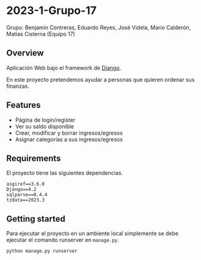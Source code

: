 # 2023-1-Grupo-17

Grupo: Benjamín Contreras, Eduardo Reyes, José Videla, Mario Calderón, Matías Cisterna (Equipo 17)

## Overview

Aplicación Web bajo el framework de [Django](https://www.djangoproject.com).

En este proyecto pretendemos ayudar a personas que quieren ordenar sus finanzas.

## Features

- Página de login/register
- Ver su saldo disponible
- Crear, modificar y borrar ingresos/egresos
- Asignar categorías a sus ingresos/egresos


## Requirements

El proyecto tiene las siguientes dependencias.

```
asgiref==3.6.0
Django==4.2
sqlparse==0.4.4
tzdata==2023.3
```

## Getting started

Para ejecutar el proyecto en un ambiente local simplemente se debe ejecutar el comando runserver en ```manage.py```.

```bash
python manage.py runserver
```
